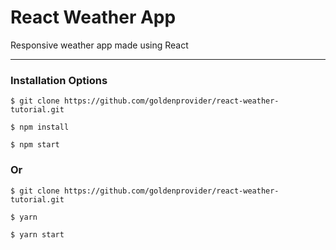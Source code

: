 # React Weather App

Responsive weather app made using React

<hr />

### Installation Options

```
$ git clone https://github.com/goldenprovider/react-weather-tutorial.git
```

```
$ npm install
```

```
$ npm start
```

### Or

```
$ git clone https://github.com/goldenprovider/react-weather-tutorial.git
```

```
$ yarn
```

```
$ yarn start
```
